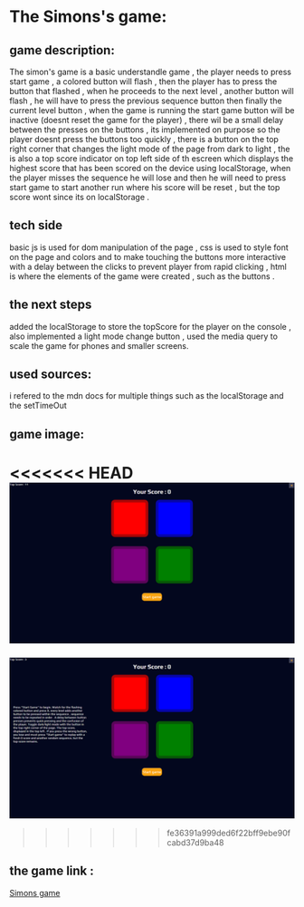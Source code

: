 # The Simons's game:

## game description:

The simon's game is a basic understandle game , the player needs to press start game , a colored button will flash , then the player has to press the button that flashed , when he proceeds to the next level , another button will flash , he will have to press the previous sequence button then finally the current level button , when the game is running the start game button will be inactive (doesnt reset the game for the player) , there wil be a small delay between the presses on the buttons , its implemented on purpose so the player doesnt press the buttons too quickly , there is a button on the top right corner that changes the light mode of the page from dark to light , the is also a top score indicator on top left side of th escreen which displays the highest score that has been scored on the device using localStorage, when the player misses the sequence he will lose and then he will need to press start game to start another run where his score will be reset , but the top score wont since its on localStorage .

## tech side

basic js is used for dom manipulation of the page , css is used to style font on the page and colors and to make touching the buttons more interactive with a delay between the clicks to prevent player from rapid clicking , html is where the elements of the game were created , such as the buttons .

## the next steps

added the localStorage to store the topScore for the player on the console , also implemented a light mode change button , used the media query to scale the game for phones and smaller screens.

## used sources:

i refered to the mdn docs for multiple things such as the localStorage and the setTimeOut

## game image:

<<<<<<< HEAD
![the game](<./Screenshot%20(121).png>)
=======
![the game](<./Screenshot (123).png>)
>>>>>>> fe36391a999ded6f22bff9ebe90fcabd37d9ba48

## the game link :

[Simons game](https://mujtabasultan.github.io/Simons-game/)

